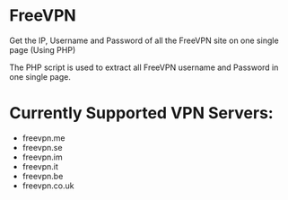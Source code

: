 # FreeVPN
Get the IP, Username and Password of all the FreeVPN site on one single page (Using PHP)

The PHP script is used to extract all FreeVPN username and Password in one single page.

# Currently Supported VPN Servers:
- freevpn.me
- freevpn.se
- freevpn.im
- freevpn.it
- freevpn.be
- freevpn.co.uk
